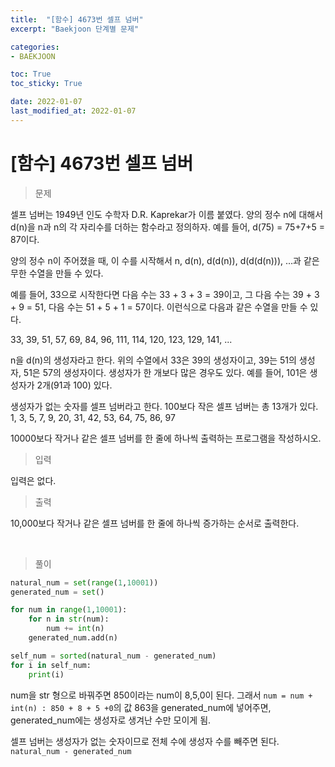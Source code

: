 ```yaml
---
title:  "[함수] 4673번 셀프 넘버"
excerpt: "Baekjoon 단계별 문제"

categories:
- BAEKJOON

toc: True
toc_sticky: True

date: 2022-01-07
last_modified_at: 2022-01-07
---
```


# [함수] 4673번 셀프 넘버

> 문제

셀프 넘버는 1949년 인도 수학자 D.R. Kaprekar가 이름 붙였다. 양의 정수 n에 대해서 d(n)을 n과 n의 각 자리수를 더하는 함수라고 정의하자. 예를 들어, d(75) = 75+7+5 = 87이다.

양의 정수 n이 주어졌을 때, 이 수를 시작해서 n, d(n), d(d(n)), d(d(d(n))), ...과 같은 무한 수열을 만들 수 있다. 

예를 들어, 33으로 시작한다면 다음 수는 33 + 3 + 3 = 39이고, 그 다음 수는 39 + 3 + 9 = 51, 다음 수는 51 + 5 + 1 = 57이다. 이런식으로 다음과 같은 수열을 만들 수 있다.

33, 39, 51, 57, 69, 84, 96, 111, 114, 120, 123, 129, 141, ...

n을 d(n)의 생성자라고 한다. 위의 수열에서 33은 39의 생성자이고, 39는 51의 생성자, 51은 57의 생성자이다. 생성자가 한 개보다 많은 경우도 있다. 예를 들어, 101은 생성자가 2개(91과 100) 있다. 

생성자가 없는 숫자를 셀프 넘버라고 한다. 100보다 작은 셀프 넘버는 총 13개가 있다. 1, 3, 5, 7, 9, 20, 31, 42, 53, 64, 75, 86, 97

10000보다 작거나 같은 셀프 넘버를 한 줄에 하나씩 출력하는 프로그램을 작성하시오.

> 입력

입력은 없다.

> 출력

10,000보다 작거나 같은 셀프 넘버를 한 줄에 하나씩 증가하는 순서로 출력한다.

<br>

> 풀이

```python
natural_num = set(range(1,10001))
generated_num = set()

for num in range(1,10001):
    for n in str(num):
        num += int(n)
    generated_num.add(n)

self_num = sorted(natural_num - generated_num)
for i in self_num:
    print(i)
```

num을 str 형으로 바꿔주면 850이라는 num이 8,5,0이 된다. 그래서 `num = num + int(n) : 850 + 8 + 5 +0`의 값 863을 generated_num에 넣어주면, generated_num에는 생성자로 생겨난 수만 모이게 됨.

셀프 넘버는 생성자가 없는 숫자이므로 전체 수에 생성자 수를 빼주면 된다. `natural_num - generated_num`
